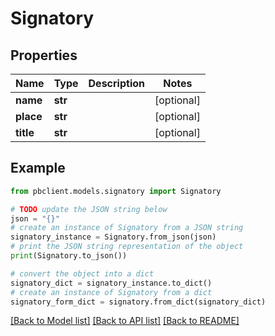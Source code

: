# Signatory


## Properties

Name | Type | Description | Notes
------------ | ------------- | ------------- | -------------
**name** | **str** |  | [optional] 
**place** | **str** |  | [optional] 
**title** | **str** |  | [optional] 

## Example

```python
from pbclient.models.signatory import Signatory

# TODO update the JSON string below
json = "{}"
# create an instance of Signatory from a JSON string
signatory_instance = Signatory.from_json(json)
# print the JSON string representation of the object
print(Signatory.to_json())

# convert the object into a dict
signatory_dict = signatory_instance.to_dict()
# create an instance of Signatory from a dict
signatory_form_dict = signatory.from_dict(signatory_dict)
```
[[Back to Model list]](../README.md#documentation-for-models) [[Back to API list]](../README.md#documentation-for-api-endpoints) [[Back to README]](../README.md)


